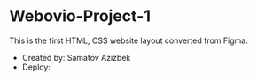 # Webovio-Project-1

This is the first HTML, CSS website layout converted from Figma.

- Created by: Samatov Azizbek
- Deploy:
